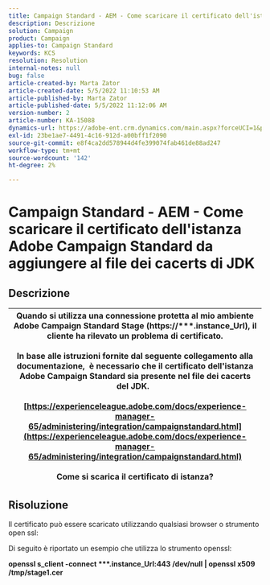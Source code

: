 ```yaml
---
title: Campaign Standard - AEM - Come scaricare il certificato dell'istanza Adobe Campaign Standard da aggiungere al file dei cacerts di JDK
description: Descrizione
solution: Campaign
product: Campaign
applies-to: Campaign Standard
keywords: KCS
resolution: Resolution
internal-notes: null
bug: false
article-created-by: Marta Zator
article-created-date: 5/5/2022 11:10:53 AM
article-published-by: Marta Zator
article-published-date: 5/5/2022 11:12:06 AM
version-number: 2
article-number: KA-15088
dynamics-url: https://adobe-ent.crm.dynamics.com/main.aspx?forceUCI=1&pagetype=entityrecord&etn=knowledgearticle&id=16f10f06-64cc-ec11-a7b5-6045bd00dbbc
exl-id: 23be1ae7-4491-4c16-912d-a00bff1f2090
source-git-commit: e8f4ca2dd578944d4fe399074fab461de88ad247
workflow-type: tm+mt
source-wordcount: '142'
ht-degree: 2%

---
```


# Campaign Standard - AEM - Come scaricare il certificato dell&#39;istanza Adobe Campaign Standard da aggiungere al file dei cacerts di JDK

## Descrizione



| Quando si utilizza una connessione protetta al mio ambiente Adobe Campaign Standard Stage (<b>https://\*\*\*.instance_Url</b>), il cliente ha rilevato un problema di certificato.<br><br>  In base alle istruzioni fornite dal seguente collegamento alla documentazione, &#x200B; è necessario che il certificato dell&#39;istanza Adobe Campaign Standard sia presente nel file dei cacerts del JDK.  <br><br>[https://experienceleague.adobe.com/docs/experience-manager-65/administering/integration/campaignstandard.html](https://experienceleague.adobe.com/docs/experience-manager-65/administering/integration/campaignstandard.html)<br><br>  Come si scarica il certificato di istanza? |
| --- |



## Risoluzione


Il certificato può essere scaricato utilizzando qualsiasi browser o strumento open ssl:

Di seguito è riportato un esempio che utilizza lo strumento openssl:

<b>openssl s_client -connect \*\*\*.instance_Url:443 /dev/null | openssl x509 /tmp/stage1.cer</b>
